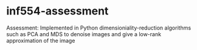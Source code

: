 # inf554-assessment
Assessment: Implemented in Python dimensioniality-reduction algorithms such as PCA and MDS to denoise images and give a low-rank approximation of the image
